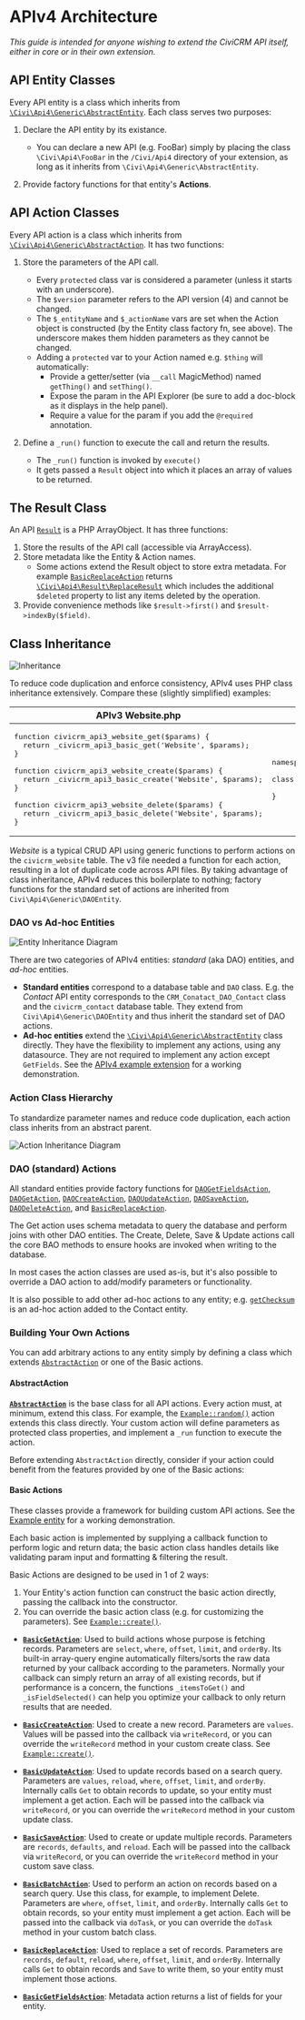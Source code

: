# APIv4 Architecture

*This guide is intended for anyone wishing to extend the CiviCRM API itself, either in core or in their own extension.*

## API Entity Classes

Every API entity is a class which inherits from [`\Civi\Api4\Generic\AbstractEntity`](https://github.com/civicrm/civicrm-core/blob/master/Civi/Api4/Generic/AbstractEntity.php). Each class serves two purposes:

1.  Declare the API entity by its existance.
    - You can declare a new API (e.g. FooBar) simply by placing the class `\Civi\Api4\FooBar` in the `/Civi/Api4` directory of your extension, as long as it inherits from `\Civi\Api4\Generic\AbstractEntity`.
    
2.  Provide factory functions for that entity's **Actions**.

## API Action Classes

Every API action is a class which inherits from [`\Civi\Api4\Generic\AbstractAction`](https://github.com/civicrm/civicrm-core/blob/master/Civi/Api4/Generic/AbstractAction.php). It has two functions:

1.  Store the parameters of the API call.
    - Every `protected` class var is considered a parameter (unless it starts with an underscore).
    - The `$version` parameter refers to the API version (4) and cannot be changed.
    - The `$_entityName` and `$_actionName` vars are set when the Action object is constructed (by the Entity class factory fn, see above). The underscore makes them hidden parameters as they cannot be changed. 
    - Adding a `protected` var to your Action named e.g. `$thing` will automatically:
        - Provide a getter/setter (via `__call` MagicMethod) named `getThing()` and `setThing()`.
        - Expose the param in the API Explorer (be sure to add a doc-block as it displays in the help panel).
        - Require a value for the param if you add the `@required` annotation.

2.  Define a `_run()` function to execute the call and return the results.
    - The `_run()` function is invoked by `execute()`
    - It gets passed a `Result` object into which it places an array of values to be returned.
    
## The Result Class

An API [`Result`](https://github.com/civicrm/civicrm-core/blob/master/Civi/Api4/Generic/Result.php) is a PHP ArrayObject. It has three functions:

1.  Store the results of the API call (accessible via ArrayAccess).
2.  Store metadata like the Entity & Action names.
    - Some actions extend the Result object to store extra metadata. For example [`BasicReplaceAction`](https://github.com/civicrm/civicrm-core/blob/master/Civi/Api4/Generic/BasicReplaceAction.php) returns [`\Civi\Api4\Result\ReplaceResult`](https://github.com/civicrm/civicrm-core/blob/master/Civi/Api4/Result/ReplaceResult.php) which includes the additional `$deleted` property to list any items deleted by the operation.
3.  Provide convenience methods like `$result->first()` and `$result->indexBy($field)`.

## Class Inheritance

![Inheritance](/img/inheritance-community-chest.jpg)

To reduce code duplication and enforce consistency, APIv4 uses PHP class inheritance extensively.
Compare these (slightly simplified) examples:

<!-- Would be nice if Markdown made it easier to do side-by-side comparison... -->
<table>
  <thead>
    <tr>
      <th>APIv3 Website.php</th>
      <th>APIv4 Website.php</th>
    </tr>
  </thead>
  <tbody>
    <tr>
<td>

<pre class="codehilite">
function civicrm_api3_website_get($params) {
  return _civicrm_api3_basic_get('Website', $params);
}

function civicrm_api3_website_create($params) {
  return _civicrm_api3_basic_create('Website', $params);
}

function civicrm_api3_website_delete($params) {
  return _civicrm_api3_basic_delete('Website', $params);
}
</pre>
</td>
<td>

<pre class="codehilite">
namespace Civi\Api4;

class Website extends Generic\DAOEntity {

}
</pre>
</td>
    </tr>
  </tbody>
</table>

*Website* is a typical CRUD API using generic functions to perform actions on the `civicrm_website` table.
The v3 file needed a function for each action, resulting in a lot of duplicate code across API files.
By taking advantage of class inheritance, APIv4 reduces this boilerplate to nothing; factory functions for the standard set of actions are inherited from `Civi\Api4\Generic\DAOEntity`.


### DAO vs Ad-hoc Entities

![Entity Inheritance Diagram](/img/APIv4-entity-inheritance.svg)

There are two categories of APIv4 entities: *standard* (aka DAO) entities, and *ad-hoc* entities.

- **Standard entities** correspond to a database table and `DAO` class. E.g. the *Contact* API entity corresponds to the
`CRM_Conatact_DAO_Contact` class and the `civicrm_contact` database table. They extend from `Civi\Api4\Generic\DAOEntity` and thus inherit the standard set of DAO actions. 
- **Ad-hoc entities** extend the [`\Civi\Api4\Generic\AbstractEntity`](https://github.com/civicrm/civicrm-core/blob/master/Civi/Api4/Generic/AbstractEntity.php) class directly. They have the flexibility to implement any actions, using any datasource.
  They are not required to implement any action except `GetFields`.
  See the [APIv4 example extension](https://lab.civicrm.org/extensions/api4example/) for a working demonstration.
  
### Action Class Hierarchy

To standardize parameter names and reduce code duplication, each action class inherits from an abstract parent.

![Action Inheritance Diagram](/img/APIv4-action-inheritance.svg)

### DAO (standard) Actions

All standard entities provide factory functions for
[`DAOGetFieldsAction`](https://github.com/civicrm/civicrm-core/blob/master/Civi/Api4/Generic/DAOGetFieldsAction.php),
[`DAOGetAction`](https://github.com/civicrm/civicrm-core/blob/master/Civi/Api4/Generic/DAOGetAction.php),
[`DAOCreateAction`](https://github.com/civicrm/civicrm-core/blob/master/Civi/Api4/Generic/DAOCreateAction.php),
[`DAOUpdateAction`](https://github.com/civicrm/civicrm-core/blob/master/Civi/Api4/Generic/DAOUpdateAction.php),
[`DAOSaveAction`](https://github.com/civicrm/civicrm-core/blob/master/Civi/Api4/Generic/DAOSaveAction.php),
[`DAODeleteAction`](https://github.com/civicrm/civicrm-core/blob/master/Civi/Api4/Generic/DAODeleteAction.php), and
[`BasicReplaceAction`](https://github.com/civicrm/civicrm-core/blob/master/Civi/Api4/Generic/BasicReplaceAction.php).

The Get action uses schema metadata to query the database and perform joins with other DAO entities. The Create, Delete, Save & Update actions call the core BAO methods to ensure hooks are invoked when writing to the database. 

In most cases the action classes are used as-is, but it's also possible to override a DAO action to add/modify parameters or functionality.

It is also possible to add other ad-hoc actions to any entity;
e.g. [`getChecksum`](https://github.com/civicrm/civicrm-core/blob/master/Civi/Api4/Action/Contact/GetChecksum.php) is an ad-hoc action added to the Contact entity.

### Building Your Own Actions

You can add arbitrary actions to any entity simply by defining a class which extends [`AbstractAction`](https://github.com/civicrm/civicrm-core/blob/master/Civi/Api4/Generic/AbstractAction.php)
or one of the Basic actions.

#### AbstractAction

[**`AbstractAction`**](https://github.com/civicrm/civicrm-core/blob/master/Civi/Api4/Generic/AbstractAction.php)
is the base class for all API actions. Every action must, at minimum, extend this class.
For example, the [`Example::random()`]() action extends this class directly.
Your custom action will define parameters as protected class properties, and implement a `_run` function to execute the action.

Before extending `AbstractAction` directly, consider if your action could benefit from the features provided by one of the Basic actions:

#### Basic Actions

These classes provide a framework for building custom API actions. 
See the [Example entity](https://lab.civicrm.org/extensions/api4example/) for a working demonstration.

Each basic action is implemented by supplying a callback function to perform logic and return data;
the basic action class handles details like validating param input and formatting & filtering the result.

Basic Actions are designed to be used in 1 of 2 ways:

1. Your Entity's action function can construct the basic action directly, passing the callback into the constructor.
2. You can override the basic action class (e.g. for customizing the parameters). See [`Example::create()`](https://lab.civicrm.org/extensions/api4example/blob/master/Civi/Api4/Action/Example/Create.php).

- [**`BasicGetAction`**](https://github.com/civicrm/civicrm-core/blob/master/Civi/Api4/Generic/BasicGetAction.php):
  Used to build actions whose purpose is fetching records. Parameters are `select`, `where`, `offset`, `limit`, and `orderBy`.
  Its built-in array-query engine automatically filters/sorts the raw data returned by your callback according to the parameters.
  Normally your callback can simply return an array of all existing records, but if performance is a concern, the functions `_itemsToGet()` and `_isFieldSelected()` can help you optimize your callback to only return results that are needed.
  
- [**`BasicCreateAction`**](https://github.com/civicrm/civicrm-core/blob/master/Civi/Api4/Generic/BasicCreateAction.php): 
  Used to create a new record. Parameters are `values`. Values will be passed into the callback via `writeRecord`, or you can override the `writeRecord` method in your custom create class.
  See [`Example::create()`](https://lab.civicrm.org/extensions/api4example/blob/master/Civi/Api4/Action/Example/Create.php).

- [**`BasicUpdateAction`**](https://github.com/civicrm/civicrm-core/blob/master/Civi/Api4/Generic/BasicUpdateAction.php): 
  Used to update records based on a search query. Parameters are `values`, `reload`, `where`, `offset`, `limit`, and `orderBy`.
  Internally calls `Get` to obtain records to update, so your entity must implement a get action.
  Each will be passed into the callback via `writeRecord`, or you can override the `writeRecord` method in your custom update class.

- [**`BasicSaveAction`**](https://github.com/civicrm/civicrm-core/blob/master/Civi/Api4/Generic/BasicSaveAction.php): 
  Used to create or update multiple records. Parameters are `records`, `defaults`, and `reload`.
  Each will be passed into the callback via `writeRecord`, or you can override the `writeRecord` method in your custom save class.

- [**`BasicBatchAction`**](https://github.com/civicrm/civicrm-core/blob/master/Civi/Api4/Generic/BasicBatchAction.php): 
  Used to perform an action on records based on a search query. Use this class, for example, to implement Delete.
  Parameters are `where`, `offset`, `limit`, and `orderBy`.
  Internally calls `Get` to obtain records, so your entity must implement a get action.
  Each will be passed into the callback via `doTask`, or you can override the `doTask` method in your custom batch class.
  
- [**`BasicReplaceAction`**](https://github.com/civicrm/civicrm-core/blob/master/Civi/Api4/Generic/BasicReplaceAction.php): 
  Used to replace a set of records. Parameters are `records`, `default`, `reload`, `where`, `offset`, `limit`, and `orderBy`.
  Internally calls `Get` to obtain records and `Save` to write them, so your entity must implement those actions.
  
- [**`BasicGetFieldsAction`**](https://github.com/civicrm/civicrm-core/blob/master/Civi/Api4/Generic/BasicGetFieldsAction.php): 
  Metadata action returns a list of fields for your entity.
